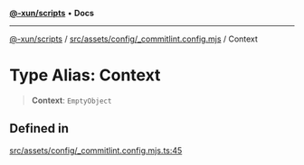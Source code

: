 [**@-xun/scripts**](../../../../../README.md) • **Docs**

***

[@-xun/scripts](../../../../../README.md) / [src/assets/config/\_commitlint.config.mjs](../README.md) / Context

# Type Alias: Context

> **Context**: `EmptyObject`

## Defined in

[src/assets/config/\_commitlint.config.mjs.ts:45](https://github.com/Xunnamius/xscripts/blob/dc527d1504edcd9b99add252bcfe23abb9ef9d78/src/assets/config/_commitlint.config.mjs.ts#L45)
